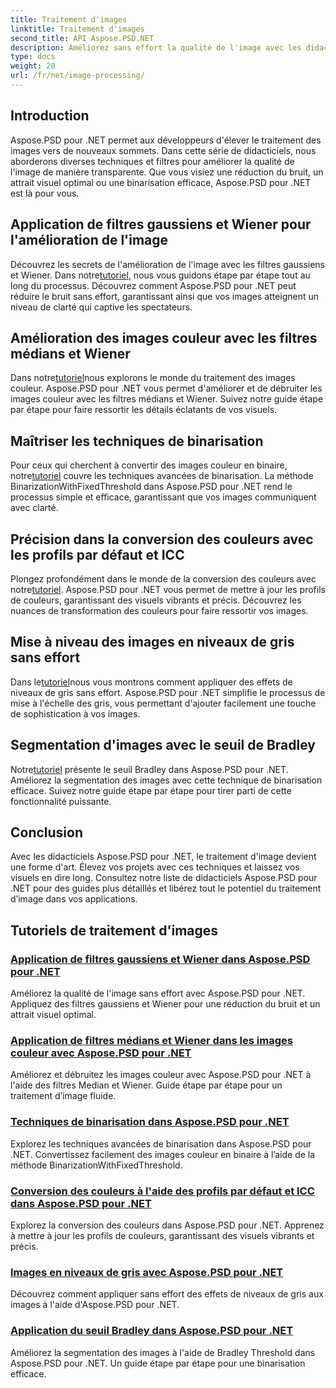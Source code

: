 ```yaml
---
title: Traitement d'images
linktitle: Traitement d'images
second_title: API Aspose.PSD.NET
description: Améliorez sans effort la qualité de l'image avec les didacticiels Aspose.PSD pour .NET. Apprenez des techniques telles que les filtres gaussiens et Wiener, la conversion des couleurs, la binarisation, etc.
type: docs
weight: 20
url: /fr/net/image-processing/
---
```


## Introduction

Aspose.PSD pour .NET permet aux développeurs d'élever le traitement des images vers de nouveaux sommets. Dans cette série de didacticiels, nous aborderons diverses techniques et filtres pour améliorer la qualité de l'image de manière transparente. Que vous visiez une réduction du bruit, un attrait visuel optimal ou une binarisation efficace, Aspose.PSD pour .NET est là pour vous.

## Application de filtres gaussiens et Wiener pour l'amélioration de l'image
 Découvrez les secrets de l'amélioration de l'image avec les filtres gaussiens et Wiener. Dans notre[tutoriel](./apply-gaussian-wiener-filters/), nous vous guidons étape par étape tout au long du processus. Découvrez comment Aspose.PSD pour .NET peut réduire le bruit sans effort, garantissant ainsi que vos images atteignent un niveau de clarté qui captive les spectateurs.

## Amélioration des images couleur avec les filtres médians et Wiener
 Dans notre[tutoriel](./apply-median-wiener-filters-color-images/)nous explorons le monde du traitement des images couleur. Aspose.PSD pour .NET vous permet d'améliorer et de débruiter les images couleur avec les filtres médians et Wiener. Suivez notre guide étape par étape pour faire ressortir les détails éclatants de vos visuels.

## Maîtriser les techniques de binarisation
 Pour ceux qui cherchent à convertir des images couleur en binaire, notre[tutoriel](./binarization-techniques/) couvre les techniques avancées de binarisation. La méthode BinarizationWithFixedThreshold dans Aspose.PSD pour .NET rend le processus simple et efficace, garantissant que vos images communiquent avec clarté.

## Précision dans la conversion des couleurs avec les profils par défaut et ICC
 Plongez profondément dans le monde de la conversion des couleurs avec notre[tutoriel](./color-conversion-default-icc-profiles/). Aspose.PSD pour .NET vous permet de mettre à jour les profils de couleurs, garantissant des visuels vibrants et précis. Découvrez les nuances de transformation des couleurs pour faire ressortir vos images.

## Mise à niveau des images en niveaux de gris sans effort
 Dans le[tutoriel](./grayscaling-images/)nous vous montrons comment appliquer des effets de niveaux de gris sans effort. Aspose.PSD pour .NET simplifie le processus de mise à l'échelle des gris, vous permettant d'ajouter facilement une touche de sophistication à vos images.

## Segmentation d'images avec le seuil de Bradley
 Notre[tutoriel](./apply-bradley-threshold/) présente le seuil Bradley dans Aspose.PSD pour .NET. Améliorez la segmentation des images avec cette technique de binarisation efficace. Suivez notre guide étape par étape pour tirer parti de cette fonctionnalité puissante.

## Conclusion
Avec les didacticiels Aspose.PSD pour .NET, le traitement d'image devient une forme d'art. Élevez vos projets avec ces techniques et laissez vos visuels en dire long. Consultez notre liste de didacticiels Aspose.PSD pour .NET pour des guides plus détaillés et libérez tout le potentiel du traitement d’image dans vos applications.

## Tutoriels de traitement d'images
### [Application de filtres gaussiens et Wiener dans Aspose.PSD pour .NET](./apply-gaussian-wiener-filters/)
Améliorez la qualité de l'image sans effort avec Aspose.PSD pour .NET. Appliquez des filtres gaussiens et Wiener pour une réduction du bruit et un attrait visuel optimal.
### [Application de filtres médians et Wiener dans les images couleur avec Aspose.PSD pour .NET](./apply-median-wiener-filters-color-images/)
Améliorez et débruitez les images couleur avec Aspose.PSD pour .NET à l'aide des filtres Median et Wiener. Guide étape par étape pour un traitement d’image fluide.
### [Techniques de binarisation dans Aspose.PSD pour .NET](./binarization-techniques/)
Explorez les techniques avancées de binarisation dans Aspose.PSD pour .NET. Convertissez facilement des images couleur en binaire à l’aide de la méthode BinarizationWithFixedThreshold.
### [Conversion des couleurs à l'aide des profils par défaut et ICC dans Aspose.PSD pour .NET](./color-conversion-default-icc-profiles/)
Explorez la conversion des couleurs dans Aspose.PSD pour .NET. Apprenez à mettre à jour les profils de couleurs, garantissant des visuels vibrants et précis.
### [Images en niveaux de gris avec Aspose.PSD pour .NET](./grayscaling-images/)
Découvrez comment appliquer sans effort des effets de niveaux de gris aux images à l'aide d'Aspose.PSD pour .NET.
### [Application du seuil Bradley dans Aspose.PSD pour .NET](./apply-bradley-threshold/)
Améliorez la segmentation des images à l'aide de Bradley Threshold dans Aspose.PSD pour .NET. Un guide étape par étape pour une binarisation efficace.